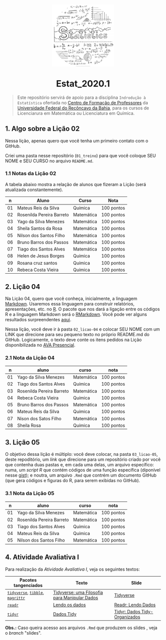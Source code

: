 <p align = "center">
   <img 
        width = "200px"
        align = "center"
        src   = "/img/logo_ESTAT_circ.png"
        alt   = "Estat_2020.1" 
  >
  <h1 align = "center">
      Estat_2020.1
  </h1>
</p>

> Este repositório servirá de apoio para a disciplina `Indrodução à Estatística` ofertada no [Centro de Formação de Professores](https://www.ufrb.edu.br/cfp/) da [Universidade Federal do Recôncavo da Bahia](https://www.ufrb.edu.br/portal/), para os cursos de Licenciarura em Matemática ou Licenciatura em Química.

## 1. Algo sobre a Lição 02

Nessa lição, apenas quero que você tenha um primeiro contato com o GitHub.

Criei uma pasta nesse repositório (`01_treino`) para que você coloque SEU NOME e SEU CURSO no arquivo `README.md`.

### 1.1 Notas da Lição 02
A tabela abaixo mostra a relação de alunos que fizeram a Lição (será atualizada constantemente).

n   |Aluno | Curso | Nota
--- |---   |---    |---
01  | Mateus Reis da Silva      | Química    | 100 pontos
02  | Rosenilda Pereira Barreto | Matemática | 100 pontos
03  | Yago da Silva Menezes     | Matemática | 100 pontos
04  | Sheila Santos da Rosa     | Matemática | 100 pontos
05  | Nilson dos Santos Filho   | Matemática | 100 pontos
06  | Bruno Barros dos Passos   | Matemática | 100 pontos
07  | Tiago dos Santos Alves    | Matemática | 100 pontos
08  | Helen de Jesus Borges     | Química    | 100 pontos
09  | Rosana cruz santos        | Química    | 100 pontos
10  | Rebeca  Costa Vieira      | Química    | 100 pontos

## 2. Lição 04
Na Lição 04, quero que você conheça, inicialmente, a linguagem [Markdown](https://pt.wikipedia.org/wiki/Markdown).
Usaremos essa linguagem para construir relatórios, apresentações, etc. no [R](https://www.r-project.org/).
O pacote que nos dará a ligação entre os códigos R e a linguagem Markdown será o [RMarkdown](https://rmarkdown.rstudio.com/).
Você pode ver alguns resultados surpreendentes [aqui](https://rmarkdown.rstudio.com/gallery.html).

Nessa lição, você deve ir à pasta `02_licao-04` e colocar SEU NOME com um LINK que direcione para seu pequeno texto no próprio README.md do GitHub.
Logicamente, o texto deve conte os itens pedidos na Lição disponibilizada no [AVA Presencial](https://avapresencial.ufrb.edu.br//).

### 2.1 Nota da Lição 04
n   |aluno | curso | nota
----| ------------------------- | ---------- | ----------
01  | Yago da Silva Menezes     | Matemática | 100 pontos
02  | Tiago dos Santos Alves    | Química    | 100 pontos
03  | Rosenilda Pereira Barreto | Matemática | 100 pontos
04  | Rebeca Costa Vieira       | Química    | 100 pontos
05  | Bruno Barros dos Passos   | Matemática | 100 pontos
06  | Mateus Reis da Silva      | Química    | 100 pontos
07  | Nison dos Satos Filho     | Matemática | 100 pontos
08  | Sheila Rosa               | Química    | 100 pontos

## 3. Lição 05
O objetivo dessa lição é múltiplo: você deve colocar, na pasta `03_licao-05`, deste repoditório, um _link_ que direcione para um repositório criado por você que contenha duas pastas e, em cada uma delas, um arquivo específico: numa, um _script R_ que contém códigos de uma função específica (diponível nesse [gist][GIST]); e noutra, um arquivo `.Rmd` que contrém um documento GitHub (que gera códigos e figuras do R, para serem exibidas no GitHub). 

[GIST]: https://gist.githubusercontent.com/icaro-freire/04552f759c4954000c3ad432634044ad/raw/8a676b94eec384f560d5c906624efa8fd826895c/gist_licao-05.txt

### 3.1 Nota da Lição 05
n   | aluno | curso | nota
--- | ------------------------- | ---------- | -----------
01  | Yago da Silva Menezes     | Matemática | 100 pontos	
02  | Rosenilda Pereira Barreto | Matemática | 100 pontos
03  | Tiago dos Santos Alves    | Química    | 100 pontos
04  | Mateus Reis da Silva      | Química    | 100 pontos
05  | Nilson dos Santos Filho   | Matemática | 100 pontos

## 4. Atividade Avaliativa I

Para realização da _Atividade Avaliativa I_, veja os seguintes textos:

Pacotes tangenciados | Texto | Slide
---|---| ---
[`tidyverse`][tidy], [`tibble`][tib], [`magrittr`][pipe] | [Tidyverse: uma Filosofia para Manipular Dados][text1] | [Tidyverse][slide1]
[`readr`][readr] | [Lendo os dados][text2] | [Readr: Lendo Dados][slide2] 
[`tidyr`][tidyr] | [Dados Tidy][text3] | [Tidyr: Dados Tidy-Organizados][slide3] 

[tidy]:   https://tidyverse.tidyverse.org/index.html
[tib]:    https://tibble.tidyverse.org/
[pipe]:   https://magrittr.tidyverse.org/
[readr]:  https://readr.tidyverse.org/
[tidyr]:  https://tidyr.tidyverse.org/
[text1]:  https://icaro-freire.github.io/estat_2020.1/01_tidyverse_filosofia.html
[text2]:  https://icaro-freire.github.io/estat_2020.1/02_readr.html
[text3]:  https://icaro-freire.github.io/estat_2020.1/03_tidyr.html
[slide1]: https://icaro-freire.github.io/estat_2020.1/01_slide_tidyverse-filosofia.html
[slide2]: https://icaro-freire.github.io/estat_2020.1/02_slides_readr.html
[slide3]: https://icaro-freire.github.io/estat_2020.1/03_slides_tidyr.html

**Obs.:** Caso queira acesso aos arquivos `.Rmd` que produzem os slides , veja o _branch_ "slides".
